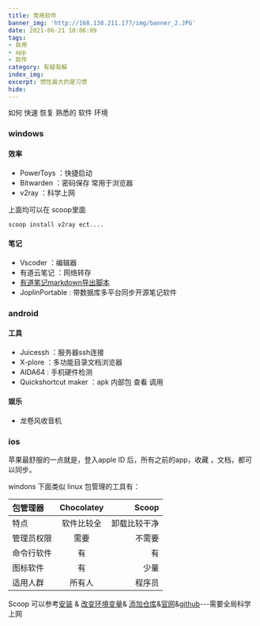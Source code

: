 ```yaml
---
title: 常用软件
banner_img: 'http://168.138.211.177/img/banner_2.JPG'
date: 2021-06-21 10:06:09
tags:
- 自用
- app
- 软件
category: 有疑有解
index_img:
excerpt: 惯性最大的是习惯
hide:
---
```

如何 快速 恢复 熟悉的 软件 环境
### windows
#### 效率
- PowerToys ：快捷启动
- Bitwarden ：密码保存 常用于浏览器
- v2ray ：科学上网

上面均可以在 scoop里面
```bash
scoop install v2ray ect....
```
  
#### 笔记
- Vscoder ：编辑器
- 有道云笔记 ：网络转存
- [有道笔记markdown导出脚本](https://github.com/DeppWang/youdaonote-pull)
- JoplinPortable : 带数据库多平台同步开源笔记软件
### android
#### 工具
- Juicessh ：服务器ssh连接
- X-plore ：多功能目录文档浏览器
- AIDA64 : 手机硬件检测
- Quickshortcut maker ：apk 内部包 查看 调用
#### 娱乐
- 龙卷风收音机
### ios
苹果最舒服的一点就是，登入apple ID 后，所有之前的app，收藏 ，文档，都可以同步。

windons 下面类似 linux 包管理的工具有：

| 包管理器   | Chocolatey |        Scoop |
|:---------|:----------:|-------------:|
| 特点       | 软件比较全 | 卸载比较干净 |
| 管理员权限 |    需要    |       不需要 |
| 命令行软件 |     有     |           有 |
| 图标软件   |     有     |         少量 |
| 适用人群   |   所有人   |       程序员 |
 



Scoop 可以参考[安装](https://chawyehsu.com/blog/use-scoop-to-enhance-windows-powershell) & [改变环境变量](https://www.jianshu.com/p/61ee7a103e69)& [添加仓库](https://sspai.com/post/52710)&[官网](https://scoop.sh/)&[github](https://github.com/lukesampson/scoop)---需要全局科学上网

 
 